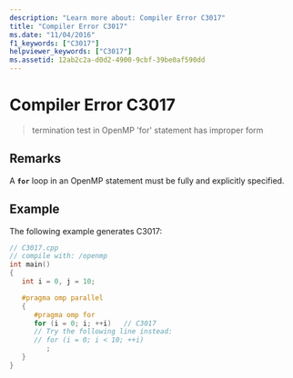 ```yaml
---
description: "Learn more about: Compiler Error C3017"
title: "Compiler Error C3017"
ms.date: "11/04/2016"
f1_keywords: ["C3017"]
helpviewer_keywords: ["C3017"]
ms.assetid: 12ab2c2a-d0d2-4900-9cbf-39be0af590dd
---
```

# Compiler Error C3017

> termination test in OpenMP 'for' statement has improper form

## Remarks

A **`for`** loop in an OpenMP statement must be fully and explicitly specified.

## Example

The following example generates C3017:

```cpp
// C3017.cpp
// compile with: /openmp
int main()
{
   int i = 0, j = 10;

   #pragma omp parallel
   {
      #pragma omp for
      for (i = 0; i; ++i)   // C3017
      // Try the following line instead:
      // for (i = 0; i < 10; ++i)
         ;
   }
}
```
